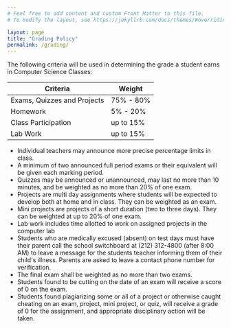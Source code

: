 ```yaml
---
# Feel free to add content and custom Front Matter to this file.
# To modify the layout, see https://jekyllrb.com/docs/themes/#overriding-theme-defaults

layout: page
title: "Grading Policy"
permalink: /grading/
---
```


The following criteria will be used in determining the grade a student earns in Computer Science Classes:


| Criteria                     | Weight     |
| ---------------------------- | ---------- |
|  Exams, Quizzes and Projects | 75% - 80%  |
|  Homework                    | 5% - 20%   |
|  Class Participation         | up to 15%  |
|  Lab Work                    | up to 15%  |

* Individual teachers may announce more precise percentage limits in class.
* A minimum of two announced full period exams or their equivalent will be given each marking period.
* Quizzes may be announced or unannounced, may last no more than 10 minutes, and be weighted as no more than 20% of one exam.
* Projects are multi day assignments where students will be expected to develop both at home and in class. They can be weighted as an exam.
* Mini projects are projects of a short duration (two to three days). They can be weighted at up to 20% of one exam.
* Lab work includes time allotted to work on assigned projects in the computer lab
* Students who are medically excused (absent) on test days must have their parent call the school switchboard at (212) 312-4800 (after 8:00 AM) to leave a message for the students teacher informing them of their child's illness. Parents are asked to leave a contact phone number for verification.
* The final exam shall be weighted as no more than two exams.
* Students found to be cutting on the date of an exam will receive a score of 0 on the exam.
* Students found plagiarizing some or all of a project or otherwise caught cheating on an exam, project, mini project, or quiz, will receive a grade of 0 for the assignment, and appropriate disciplinary action will be taken.
